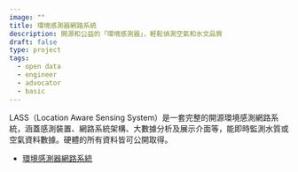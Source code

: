```yaml
---
image: ""
title: 環境感測器網路系統
description: 開源和公益的「環境感測器」，輕鬆偵測空氣和水文品質
draft: false
type: project
tags:
  - open data
  - engineer
  - advocator
  - basic
---
```

LASS（Location Aware Sensing System）是一套完整的開源環境感測網路系統，涵蓋感測裝置、網路系統架構、大數據分析及展示介面等，能即時監測水質或空氣資料數據。硬體的所有資料皆可公開取得。

- [環境感測器網路系統](https://lass-net.org/)
